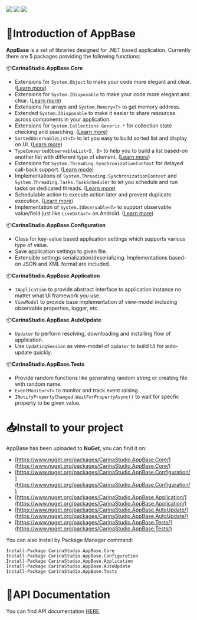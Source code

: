 [![](https://img.shields.io/nuget/v/CarinaStudio.AppBase.Core.svg)](https://www.nuget.org/packages/CarinaStudio.AppBase.Core) 
[![](https://img.shields.io/github/license/carina-studio/AppBase)](https://github.com/carina-studio/AppBase/blob/master/LICENSE) 
[![](https://img.shields.io/github/release-date-pre/carina-studio/AppBase)](https://github.com/carina-studio/AppBase/releases) 

# 👋Introduction of AppBase 
**AppBase** is a set of libraries designed for .NET based application. Currently there are 5 packages providing the following functions:

📦**CarinaStudio.AppBase.Core**
- Extensions for ```System.Object``` to make your code more elegant and clear. ([Learn more](https://carina-studio.github.io/AppBase/articles/object_extensions.html))
- Extensions for ```System.IDisposable``` to make your code more elegant and clear. ([Learn more](https://carina-studio.github.io/AppBase/articles/disposable_extensions.html))
- Extensions for arrays and ```System.Memory<T>``` to get memory address.
- Extended ```System.IDisposable``` to make it easier to share resources across components in your application.
- Extensions for ```System.Collections.Generic.*``` for collection state checking and searching. ([Learn more](https://carina-studio.github.io/AppBase/articles/collection_extensions.html))
- ```SortedObservableList<T>``` to let you easy to build sorted list and display on UI. ([Learn more](https://carina-studio.github.io/AppBase/articles/sorted_observable_list.html))
- ```TypeConvertedObservableList<S, D>``` to help you to build a list based-on another list with different type of element. ([Learn more](https://carina-studio.github.io/AppBase/articles/type_converted_observable_list.html))
- Extensions for ```System.Threading.SynchronizationContext``` for delayed call-back support. ([Learn mode](https://carina-studio.github.io/AppBase/articles/threading.html#extensions-for-systemthreadingsynchronizationcontext))
- Implementations of ```System.Threading.SynchronizationContext``` and ```System.Threading.Tasks.TaskScheduler``` to let you schedule and run tasks on dedicated threads. ([Learn more](https://carina-studio.github.io/AppBase/articles/threading.html#singlethreadsynchronizationcontext))
- Schedulable action to execute action later and prevent duplicate execution. ([Learn more](https://carina-studio.github.io/AppBase/articles/threading.html#scheduledaction))
- Implementation of ```System.IObservable<T>``` to support observable value/field just like ```LiveData<T>``` on Android. ([Learn more](https://carina-studio.github.io/AppBase/articles/observable_value.html))

📦**CarinaStudio.AppBase.Configuration**
- Class for key-value based application settings which supports various type of value.
- Save application settings to given file.
- Extensible settings serialization/deserializing. Implementations based-on JSON and XML format are included.

📦**CarinaStudio.AppBase.Application**
- ```IApplication``` to provide abstract interface to application instance no matter what UI framework you use.
- ```ViewModel``` to provide base implementation of view-model including observable properties, logger, etc.

📦**CarinaStudio.AppBase.AutoUpdate**
- ```Updater``` to perform resolving, downloading and installing flow of application.
- Use ```UpdatingSession``` as view-model of ```Updater``` to build UI for auto-update quickly.

📦**CarinaStudio.AppBase.Tests**
- Provide random functions like generating random string or creating file with random name.
- ```EventMonitor<T>``` to monitor and track event raising.
- ```INotifyPropertyChanged.WaitForPropertyAsync()``` to wait for specfic property to be given value.

# 📥Install to your project
AppBase has been uploaded to **NuGet**, you can find it on:
- [https://www.nuget.org/packages/CarinaStudio.AppBase.Core/](https://www.nuget.org/packages/CarinaStudio.AppBase.Core/)
- [https://www.nuget.org/packages/CarinaStudio.AppBase.Configuration/](https://www.nuget.org/packages/CarinaStudio.AppBase.Configuration/)
- [https://www.nuget.org/packages/CarinaStudio.AppBase.Application/](https://www.nuget.org/packages/CarinaStudio.AppBase.Application/)
- [https://www.nuget.org/packages/CarinaStudio.AppBase.AutoUpdate/](https://www.nuget.org/packages/CarinaStudio.AppBase.AutoUpdate/)
- [https://www.nuget.org/packages/CarinaStudio.AppBase.Tests/](https://www.nuget.org/packages/CarinaStudio.AppBase.Tests/)

You can also install by Package Manager command:
```
Install-Package CarinaStudio.AppBase.Core
Install-Package CarinaStudio.AppBase.Configuration
Install-Package CarinaStudio.AppBase.Application
Install-Package CarinaStudio.AppBase.AutoUpdate
Install-Package CarinaStudio.AppBase.Tests
```

# 📔API Documentation
You can find API documentation [HERE](https://carina-studio.github.io/AppBase/api/).
